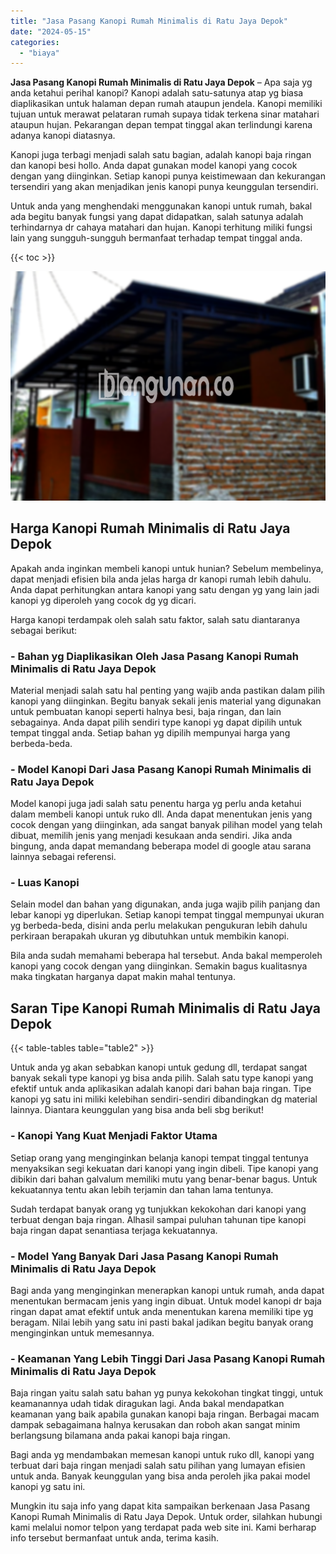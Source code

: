 ```yaml
---
title: "Jasa Pasang Kanopi Rumah Minimalis di Ratu Jaya Depok"
date: "2024-05-15"
categories: 
  - "biaya"
---
```


**Jasa Pasang Kanopi Rumah Minimalis di Ratu Jaya Depok** – Apa saja yg anda ketahui perihal kanopi? Kanopi adalah satu-satunya atap yg biasa diaplikasikan untuk halaman depan rumah ataupun jendela. Kanopi memiliki tujuan untuk merawat pelataran rumah supaya tidak terkena sinar matahari ataupun hujan. Pekarangan depan tempat tinggal akan terlindungi karena adanya kanopi diatasnya.

Kanopi juga terbagi menjadi salah satu bagian, adalah kanopi baja ringan dan kanopi besi hollo. Anda dapat gunakan model kanopi yang cocok dengan yang diinginkan. Setiap kanopi punya keistimewaan dan kekurangan tersendiri yang akan menjadikan jenis kanopi punya keunggulan tersendiri.

Untuk anda yang menghendaki menggunakan kanopi untuk rumah, bakal ada begitu banyak fungsi yang dapat didapatkan, salah satunya adalah terhindarnya dr cahaya matahari dan hujan. Kanopi terhitung miliki fungsi lain yang sungguh-sungguh bermanfaat terhadap tempat tinggal anda.

{{< toc >}}

![Jasa Pasang Kanopi Rumah Minimalis di Ratu Jaya Depok](/images/harga-kanopi-minimalis-63.png)

## Harga Kanopi Rumah Minimalis di Ratu Jaya Depok

Apakah anda inginkan membeli kanopi untuk hunian? Sebelum membelinya, dapat menjadi efisien bila anda jelas harga dr kanopi rumah lebih dahulu. Anda dapat perhitungkan antara kanopi yang satu dengan yg yang lain jadi kanopi yg diperoleh yang cocok dg yg dicari.

Harga kanopi terdampak oleh salah satu faktor, salah satu diantaranya sebagai berikut:

### \- Bahan yg Diaplikasikan Oleh Jasa Pasang Kanopi Rumah Minimalis di Ratu Jaya Depok

Material menjadi salah satu hal penting yang wajib anda pastikan dalam pilih kanopi yang diinginkan. Begitu banyak sekali jenis material yang digunakan untuk pembuatan kanopi seperti halnya besi, baja ringan, dan lain sebagainya. Anda dapat pilih sendiri type kanopi yg dapat dipilih untuk tempat tinggal anda. Setiap bahan yg dipilih mempunyai harga yang berbeda-beda.

### \- Model Kanopi Dari Jasa Pasang Kanopi Rumah Minimalis di Ratu Jaya Depok

Model kanopi juga jadi salah satu penentu harga yg perlu anda ketahui dalam membeli kanopi untuk ruko dll. Anda dapat menentukan jenis yang cocok dengan yang diinginkan, ada sangat banyak pilihan model yang telah dibuat, memilih jenis yang menjadi kesukaan anda sendiri. Jika anda bingung, anda dapat memandang beberapa model di google atau sarana lainnya sebagai referensi.

### \- Luas Kanopi

Selain model dan bahan yang digunakan, anda juga wajib pilih panjang dan lebar kanopi yg diperlukan. Setiap kanopi tempat tinggal mempunyai ukuran yg berbeda-beda, disini anda perlu melakukan pengukuran lebih dahulu perkiraan berapakah ukuran yg dibutuhkan untuk membikin kanopi.

Bila anda sudah memahami beberapa hal tersebut. Anda bakal memperoleh kanopi yang cocok dengan yang diinginkan. Semakin bagus kualitasnya maka tingkatan harganya dapat makin mahal tentunya.

## Saran Tipe Kanopi Rumah Minimalis di Ratu Jaya Depok

{{< table-tables table="table2" >}}

Untuk anda yg akan sebabkan kanopi untuk gedung dll, terdapat sangat banyak sekali type kanopi yg bisa anda pilih. Salah satu type kanopi yang efektif untuk anda aplikasikan adalah kanopi dari bahan baja ringan. Tipe kanopi yg satu ini miliki kelebihan sendiri-sendiri dibandingkan dg material lainnya. Diantara keunggulan yang bisa anda beli sbg berikut!

### \- Kanopi Yang Kuat Menjadi Faktor Utama

Setiap orang yang menginginkan belanja kanopi tempat tinggal tentunya menyaksikan segi kekuatan dari kanopi yang ingin dibeli. Tipe kanopi yang dibikin dari bahan galvalum memiliki mutu yang benar-benar bagus. Untuk kekuatannya tentu akan lebih terjamin dan tahan lama tentunya.

Sudah terdapat banyak orang yg tunjukkan kekokohan dari kanopi yang terbuat dengan baja ringan. Alhasil sampai puluhan tahunan tipe kanopi baja ringan dapat senantiasa terjaga kekuatannya.

### \- Model Yang Banyak Dari Jasa Pasang Kanopi Rumah Minimalis di Ratu Jaya Depok

Bagi anda yang menginginkan menerapkan kanopi untuk rumah, anda dapat menentukan bermacam jenis yang ingin dibuat. Untuk model kanopi dr baja ringan dapat amat efektif untuk anda menentukan karena memiliki tipe yg beragam. Nilai lebih yang satu ini pasti bakal jadikan begitu banyak orang menginginkan untuk memesannya.

### \- Keamanan Yang Lebih Tinggi Dari Jasa Pasang Kanopi Rumah Minimalis di Ratu Jaya Depok

Baja ringan yaitu salah satu bahan yg punya kekokohan tingkat tinggi, untuk keamanannya udah tidak diragukan lagi. Anda bakal mendapatkan keamanan yang baik apabila gunakan kanopi baja ringan. Berbagai macam dampak sebagaimana halnya kerusakan dan roboh akan sangat minim berlangsung bilamana anda pakai kanopi baja ringan.

Bagi anda yg mendambakan memesan kanopi untuk ruko dll, kanopi yang terbuat dari baja ringan menjadi salah satu pilihan yang lumayan efisien untuk anda. Banyak keunggulan yang bisa anda peroleh jika pakai model kanopi yg satu ini.

Mungkin itu saja info yang dapat kita sampaikan berkenaan Jasa Pasang Kanopi Rumah Minimalis di Ratu Jaya Depok. Untuk order, silahkan hubungi kami melalui nomor telpon yang terdapat pada web site ini. Kami berharap info tersebut bermanfaat untuk anda, terima kasih.
